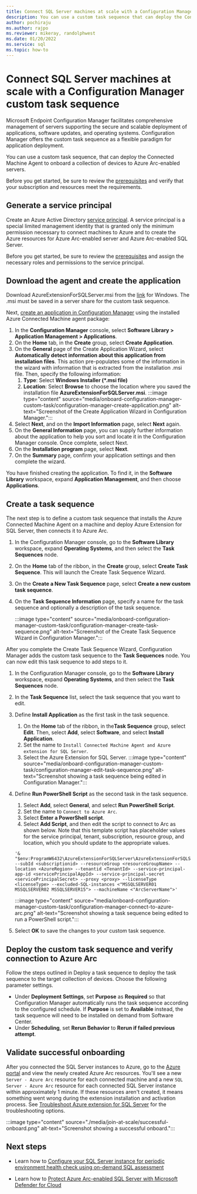```yaml
---
title: Connect SQL Server machines at scale with a Configuration Manager custom task sequence | Arc-enabled SQL Server
description: You can use a custom task sequence that can deploy the Connected Machine Agent to onboard a collection of devices to Azure Arc-enabled servers for Azure Arc-enabled SQL Server.
author: pochiraju
ms.author: rajpo
ms.reviewer: mikeray, randolphwest
ms.date: 01/20/2022
ms.service: sql
ms.topic: how-to
---
```


# Connect SQL Server machines at scale with a Configuration Manager custom task sequence

Microsoft Endpoint Configuration Manager facilitates comprehensive management of servers supporting the secure and scalable deployment of applications, software updates, and operating systems. Configuration Manager offers the custom task sequence as a flexible paradigm for application deployment.

You can use a custom task sequence, that can deploy the Connected Machine Agent to onboard a collection of devices to Azure Arc-enabled servers.

Before you get started, be sure to review the [prerequisites](prerequisites.md) and verify that your subscription and resources meet the requirements. 


## Generate a service principal

Create an Azure Active Directory [service principal](/azure/active-directory/develop/app-objects-and-service-principals). A service principal is a special limited management identity that is granted only the minimum permission necessary to connect machines to Azure and to create the Azure resources for Azure Arc-enabled server and Azure Arc-enabled SQL Server.

Before you get started, be sure to review the [prerequisites](prerequisites.md) and assign the necessary roles and permissions to the service principal.

## Download the agent and create the application

Download AzureExtensionForSQLServer.msi from the [link](https://aka.ms/AzureExtensionForSQLServer) for Windows.  The .msi must be saved in a server share for the custom task sequence.

Next, [create an application in Configuration Manager](/mem/configmgr/apps/get-started/create-and-deploy-an-application) using the installed Azure Connected Machine agent package:

1. In the **Configuration Manager** console, select **Software Library > Application Management > Applications**.
1. On the **Home** tab, in the **Create** group, select **Create Application**.
1. On the **General** page of the Create Application Wizard, select **Automatically detect information about this application from installation files**. This action pre-populates some of the information in the wizard with information that is extracted from the installation .msi file. Then, specify the following information:
   1. **Type**: Select **Windows Installer (*.msi file)**
   1. **Location**: Select **Browse** to choose the location where you saved the installation file **AzureExtensionForSQLServer.msi**.
      :::image type="content" source="media/onboard-configuration-manager-custom-task/configuration-manager-create-application.png" alt-text="Screenshot of the Create Application Wizard in Configuration Manager.":::
1. Select **Next**, and on the **Import Information** page, select **Next** again.
1. On the **General Information** page, you can supply further information about the application to help you sort and locate it in the Configuration Manager console. Once complete, select Next.
1. On the **Installation program** page, select **Next**.
1. On the **Summary** page, confirm your application settings and then complete the wizard.

You have finished creating the application. To find it, in the **Software Library** workspace, expand **Application Management**, and then choose **Applications**.

## Create a task sequence

The next step is to define a custom task sequence that installs the Azure Connected Machine Agent on a machine and deploy Azure Extension for SQL Server, then connects it to Azure Arc.

1. In the Configuration Manager console, go to the **Software Library** workspace, expand **Operating Systems**, and then select the **Task Sequences** node.
1. On the **Home** tab of the ribbon, in the **Create** group, select **Create Task Sequence**. This will launch the Create Task Sequence Wizard.
1. On the **Create a New Task Sequence** page, select **Create a new custom task sequence**.
1. On the **Task Sequence Information** page, specify a name for the task sequence and optionally a description of the task sequence.

   :::image type="content" source="media/onboard-configuration-manager-custom-task/configuration-manager-create-task-sequence.png" alt-text="Screenshot of the Create Task Sequence Wizard in Configuration Manager.":::

After you complete the Create Task Sequence Wizard, Configuration Manager adds the custom task sequence to the **Task Sequences** node. You can now edit this task sequence to add steps to it.

1. In the Configuration Manager console, go to the **Software Library** workspace, expand **Operating Systems**, and then select the **Task Sequences** node.
1. In the **Task Sequence** list, select the task sequence that you want to edit.
1. Define **Install Application** as the first task in the task sequence.
   1. On the **Home** tab of the ribbon, in the**Task Sequence** group, select **Edit**. Then, select **Add**, select **Software**, and select **Install Application**.
   1. Set the name to `Install Connected Machine Agent and Azure extension for SQL Server`.
   1. Select the Azure Extension for SQL Server.
      :::image type="content" source="media/onboard-configuration-manager-custom-task/configuration-manager-edit-task-sequence.png" alt-text="Screenshot showing a task sequence being edited in Configuration Manager.":::
1. Define **Run PowerShell Script** as the second task in the task sequence.
   1. Select **Add**, select **General**, and select **Run PowerShell Script**.
   1. Set the name to `Connect to Azure Arc`.
   1. Select **Enter a PowerShell script**.
   1. Select **Add Script**, and then edit the script to connect to Arc as shown below. Note that this template script has placeholder values for the service principal, tenant, subscription, resource group, and location, which you should update to the appropriate values.

   ```azurepowershell
   '& "$env:ProgramW6432\AzureExtensionForSQLServer\AzureExtensionForSQLServer.exe" --subId <subscriptionid> --resourceGroup <resourceGroupName> --location <AzureRegion> --tenantid <TenantId> --service-principal-app-id <servicePrincipalAppId> --service-principal-secret <servicePrincipalSecret> --proxy <proxy> --licenseType <licenseType> --excluded-SQL-instances <"MSSQLSERVER01 MSSQLSERVER02 MSSQLSERVER15"> --machineName <"ArcServerName">'
   ```

   :::image type="content" source="media/onboard-configuration-manager-custom-task/configuration-manager-connect-to-azure-arc.png" alt-text="Screenshot showing a task sequence being edited to run a PowerShell script.":::

1. Select **OK** to save the changes to your custom task sequence.

## Deploy the custom task sequence and verify connection to Azure Arc

Follow the steps outlined in Deploy a task sequence to deploy the task sequence to the target collection of devices. Choose the following parameter settings.

- Under **Deployment Settings**, set **Purpose** as **Required** so that Configuration Manager automatically runs the task sequence according to the configured schedule. If **Purpose** is set to **Available** instead, the task sequence will need to be installed on demand from Software Center.
- Under **Scheduling**, set **Rerun Behavior** to **Rerun if failed previous attempt**.

## Validate successful onboarding

After you connected the SQL Server instances to Azure, go to the [Azure portal](https://aka.ms/azureportal) and view the newly created Azure Arc resources. You'll see a new `Server - Azure Arc` resource for each connected machine and a new `SQL Server - Azure Arc` resource for each connected SQL Server instance within approximately 1 minute. If these resources aren't created, it means something went wrong during the extension installation and activation process. See [Troubleshoot Azure extension for SQL Server](troubleshoot-deployment.md) for the troubleshooting options.

:::image type="content" source="./media/join-at-scale/successful-onboard.png" alt-text="Screenshot showing a successful onboard.":::



## Next steps

- Learn how to [Configure your SQL Server instance for periodic environment health check using on-demand SQL assessment](assess.md)

- Learn how to [Protect Azure Arc-enabled SQL Server with Microsoft Defender for Cloud](configure-advanced-data-security.md)
